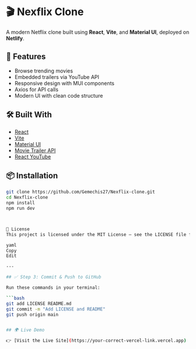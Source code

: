 # 🎬 Nexflix Clone

A modern Netflix clone built using **React**, **Vite**, and **Material UI**, deployed on **Netlify**.

## 🚀 Features

- Browse trending movies
- Embedded trailers via YouTube API
- Responsive design with MUI components
- Axios for API calls
- Modern UI with clean code structure

## 🛠 Built With

- [React](https://reactjs.org/)
- [Vite](https://vitejs.dev/)
- [Material UI](https://mui.com/)
- [Movie Trailer API](https://www.npmjs.com/package/movie-trailer)
- [React YouTube](https://www.npmjs.com/package/react-youtube)

## 📦 Installation

```bash
git clone https://github.com/Gemechis27/Nexflix-clone.git
cd Nexflix-clone
npm install
npm run dev



📄 License
This project is licensed under the MIT License — see the LICENSE file for details.

yaml
Copy
Edit

---

## ✅ Step 3: Commit & Push to GitHub

Run these commands in your terminal:

```bash
git add LICENSE README.md
git commit -m "Add LICENSE and README"
git push origin main


## 🌍 Live Demo

👉 [Visit the Live Site](https://your-correct-vercel-link.vercel.app)
